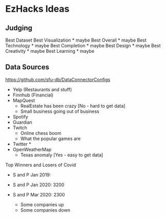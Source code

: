 # EzHacks Ideas

## Judging

Best Dataset
Best Visualization  * maybe
Best Overall        * maybe
Best Technology     * maybe
Best Completion     * maybe
Best Design         * maybe
Best Creativity     * maybe
Best Learning       * maybe

## Data Sources

https://github.com/sfu-db/DataConnectorConfigs

* Yelp (Restaurants and stuff)
* Finnhub (Financial)
* MapQuest
    * RealEstate has been crazy [No - hard to get data]
    * Small business going out of business
* Spotify
* Guardian
* Twitch
    * Online chess boom
    * What the popular games are
* Twitter
    * 
* OpenWeatherMap
    * Texas anomaly [Yes - easy to get data]

Top Winners and Losers of Covid

* S and P Jan 2019: 

* S and P Jan 2020: 3200 
* S and P Mar 2020: 2300
    * Some companies up
    * Some companies down

